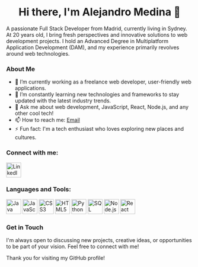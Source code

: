 <h1 align="center" font-weight="bold">Hi there, I'm Alejandro Medina 👋</h1>

A passionate Full Stack Developer from Madrid, currently living in Sydney. At 20 years old, I bring fresh perspectives and innovative solutions to web development projects. I hold an Advanced Degree in Multiplatform Application Development (DAM), and my experience primarily revolves around web technologies.

### About Me
- 🔭 I’m currently working as a freelance web developer, user-friendly web applications.
- 🌱 I’m constantly learning new technologies and frameworks to stay updated with the latest industry trends.
- 💬 Ask me about web development, JavaScript, React, Node.js, and any other cool tech!
- 📫 How to reach me: [Email](mailto:a.medinagarcia12@gmail.com)
- ⚡ Fun fact: I'm a tech enthusiast who loves exploring new places and cultures.

### Connect with me:
<p align="left">
  <a href="https://www.linkedin.com/in/alejandro-medina">
    <img src="https://img.icons8.com/color/48/000000/linkedin.png" alt="LinkedIn" height="40" width="40">
  </a>
</p>

### Languages and Tools:
<p align="left">
  <img src="https://img.icons8.com/color/48/000000/java-coffee-cup-logo.png" alt="Java" height="40" width="40">
  <img src="https://img.icons8.com/color/48/000000/javascript.png" alt="JavaScript" height="40" width="40">
  <img src="https://img.icons8.com/color/48/000000/css3.png" alt="CSS3" height="40" width="40">
  <img src="https://img.icons8.com/color/48/000000/html-5.png" alt="HTML5" height="40" width="40">
  <img src="https://img.icons8.com/color/48/000000/python.png" alt="Python" height="40" width="40">
  <img src="https://img.icons8.com/ios-filled/50/000000/sql.png" alt="SQL" height="40" width="40">
  <img src="https://img.icons8.com/color/48/000000/nodejs.png" alt="Node.js" height="40" width="40">
  <img src="https://img.icons8.com/color/48/000000/react-native.png" alt="React" height="40" width="40">
</p>

### Get in Touch
I'm always open to discussing new projects, creative ideas, or opportunities to be part of your vision. Feel free to connect with me!

Thank you for visiting my GitHub profile!
